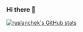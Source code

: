 ### Hi there 👋

[![ruslanchek's GitHub stats](https://github-readme-stats.vercel.app/api?username=ruslanchek&count_private=true&show_icons=true)](https://github.com/ruslanchek/github-readme-stats)

<!--
**ruslanchek/ruslanchek** is a ✨ _special_ ✨ repository because its `README.md` (this file) appears on your GitHub profile.

Here are some ideas to get you started:

- 🔭 I’m currently working on ...
- 🌱 I’m currently learning ...
- 👯 I’m looking to collaborate on ...
- 🤔 I’m looking for help with ...
- 💬 Ask me about ...
- 📫 How to reach me: ...
- 😄 Pronouns: ...
- ⚡ Fun fact: ...
-->
